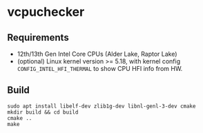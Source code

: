 # vcpuchecker

## Requirements

- 12th/13th Gen Intel Core CPUs (Alder Lake, Raptor Lake)
- (optional) Linux kernel version >= 5.18, with kernel config `CONFIG_INTEL_HFI_THERMAL` to show CPU HFI info from HW.

## Build

```
sudo apt install libelf-dev zlib1g-dev libnl-genl-3-dev cmake
mkdir build && cd build
cmake ..
make
```
